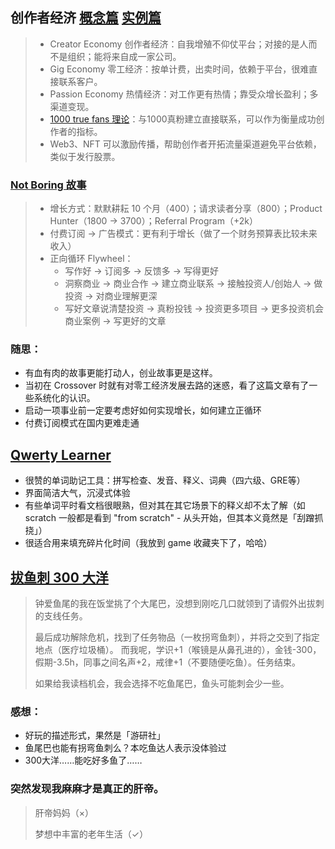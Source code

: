 ## 创作者经济 [概念篇](https://geekplux.com/newsletters/7) [实例篇](https://geekplux.com/newsletters/8)

> - Creator Economy 创作者经济：自我增殖不仰仗平台；对接的是人而不是组织；能将来自成一家公司。
> - Gig Economy 零工经济：按单计费，出卖时间，依赖于平台，很难直接联系客户。
> - Passion Economy 热情经济：对工作更有热情；靠受众增长盈利；多渠道变现。
> - [1000 true fans 理论](https://kk.org/thetechnium/1000-true-fans/)：与1000真粉建立直接联系，可以作为衡量成功创作者的指标。
> - Web3、NFT 可以激励传播，帮助创作者开拓流量渠道避免平台依赖，类似于发行股票。

### [Not Boring 故事](https://www.notboring.co/p/a-not-boring-adventure-one-year-in?utm_source=url)
> - 增长方式：默默耕耘 10 个月（400）；请求读者分享（800）；Product Hunter（1800 → 3700）；Referral Program（+2k）
> - 付费订阅 → 广告模式：更有利于增长（做了一个财务预算表比较未来收入）
> - 正向循环 Flywheel： 
>     - 写作好 → 订阅多 → 反馈多 → 写得更好
>     - 洞察商业 → 商业合作 → 建立商业联系 → 接触投资人/创始人 → 做投资 → 对商业理解更深
>     - 写好文章说清楚投资 → 真粉投钱 → 投资更多项目 → 更多投资机会商业案例 → 写更好的文章

### 随思：
- 有血有肉的故事更能打动人，创业故事更是这样。
- 当初在 Crossover 时就有对零工经济发展去路的迷惑，看了这篇文章有了一些系统化的认识。
- 启动一项事业前一定要考虑好如何实现增长，如何建立正循环
- 付费订阅模式在国内更难走通


## [Qwerty Learner](https://qwerty.kaiyi.cool/)

- 很赞的单词助记工具：拼写检查、发音、释义、词典（四六级、GRE等）
- 界面简洁大气，沉浸式体验
- 有些单词平时看文档很眼熟，但对其在其它场景下的释义却不太了解（如scratch 一般都是看到 "from scratch" - 从头开始，但其本义竟然是「刮蹭抓挠」）
- 很适合用来填充碎片化时间（我放到 game 收藏夹下了，哈哈）


## [拔鱼刺 300 大洋](https://www.yystv.cn/p/8956)
> 钟爱鱼尾的我在饭堂挑了个大尾巴，没想到刚吃几口就领到了请假外出拔刺的支线任务。
>
> 最后成功解除危机，找到了任务物品（一枚拐弯鱼刺），并将之交到了指定地点（医疗垃圾桶）。
> 而我呢，学识+1（喉镜是从鼻孔进的），金钱-300，假期-3.5h，同事之间名声+2，戒律+1（不要随便吃鱼）。任务结束。
> 
>如果给我读档机会，我会选择不吃鱼尾巴，鱼头可能刺会少一些。

### 感想：
- 好玩的描述形式，果然是「游研社」
- 鱼尾巴也能有拐弯鱼刺么？本吃鱼达人表示没体验过
- 300大洋……能吃好多鱼了……

### 突然发现我麻麻才是真正的肝帝。
> 肝帝妈妈（×）
> 
> 梦想中丰富的老年生活（✓）